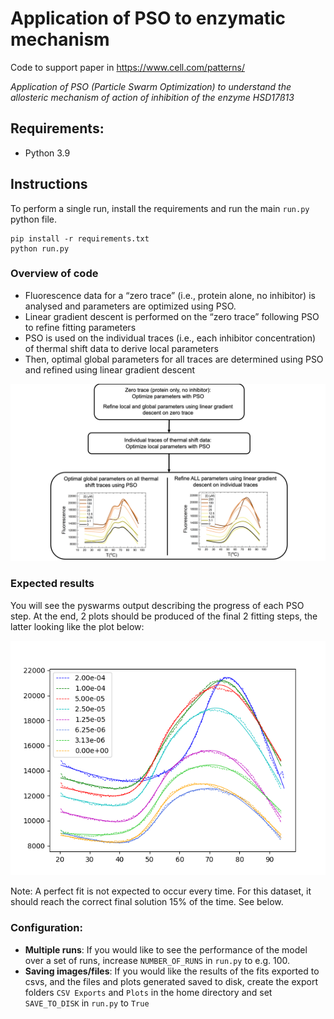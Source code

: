 # Application of PSO to enzymatic mechanism

Code to support paper in https://www.cell.com/patterns/

*Application of PSO (Particle Swarm Optimization) to understand the allosteric mechanism of action of inhibition of the enzyme HSD17ß13* 

## Requirements:

- Python 3.9

## Instructions

To perform a single run, install the requirements and run the main `run.py` python file.

```
pip install -r requirements.txt
python run.py
```


### Overview of code

- Fluorescence data for a “zero trace” (i.e., protein alone, no inhibitor) is analysed and parameters are optimized using PSO.
- Linear gradient descent is performed on the “zero trace” following PSO to refine fitting parameters
- PSO is used on the individual traces (i.e., each inhibitor concentration) of thermal shift data to derive local parameters
- Then, optimal global parameters for all traces are determined using PSO and refined using linear gradient descent

![Flowchart](img/Fig4.png)

### Expected results

You will see the pyswarms output describing the progress of each PSO step. At the end, 2 plots should be produced of the final 2 fitting steps, the latter looking like the plot below:

![Results](img/Output.png)

Note: A perfect fit is not expected to occur every time. For this dataset, it should reach the correct final solution 15% of the time. See below.


### Configuration:

- **Multiple runs**: If you would like to see the performance of the model over a set of runs, increase `NUMBER_OF_RUNS` in `run.py` to e.g. 100.
- **Saving images/files**: If you would like the results of the fits exported to csvs, and the files and plots generated saved to disk, create the export folders `CSV Exports` and `Plots` in the home directory and set `SAVE_TO_DISK` in `run.py` to `True`




